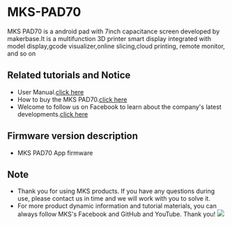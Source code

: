 # MKS-PAD70
MKS PAD70 is a android pad with 7inch capacitance screen developed by makerbase.It is a multifunction 3D printer smart display integrated with model display,gcode visualizer,online slicing,cloud printing, remote monitor, and so on

## Related tutorials and Notice
- User Manual.[click here](https://github.com/makerbase-mks/MKS-PAD70/wiki/MKS-PAD7-User-Manual)
- How to buy the MKS PAD70.[click here](https://www.aliexpress.com/item/4000764834565.html?spm=2114.12010612.8148356.1.5edd19d9TekY75)
- Welcome to follow us on Facebook to learn about the company's latest developments.[click here](https://www.facebook.com/Makerbase.mks/)

## Firmware version description
- MKS PAD70 App firmware

## Note
- Thank you for using MKS products. If you have any questions during use, please contact us in time and we will work with you to solve it.
- For more product dynamic information and tutorial materials, you can always follow MKS's Facebook and GitHub and YouTube. Thank you!
![](https://github.com/makerbase-mks/MKS-Robin-Nano/blob/master/hardware/Image/MKS_FGA.png)
